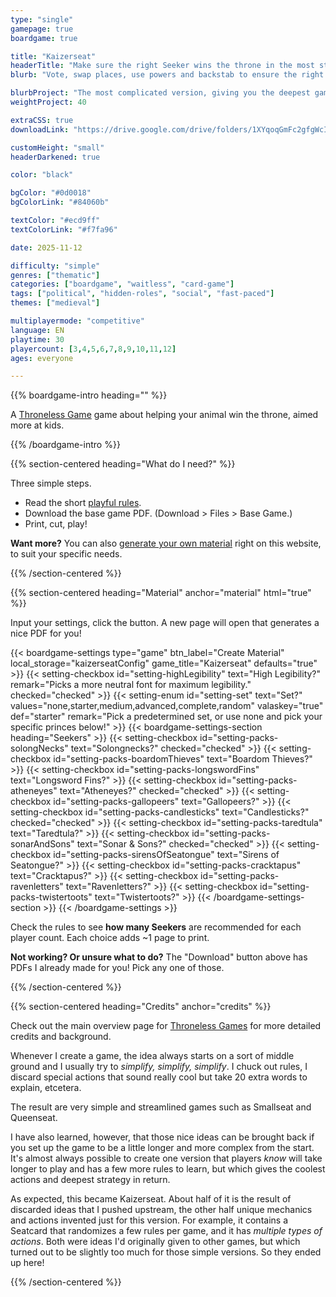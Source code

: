 ```yaml
---
type: "single"
gamepage: true
boardgame: true

title: "Kaizerseat"
headerTitle: "Make sure the right Seeker wins the throne in the most strategical Throneless Game."
blurb: "Vote, swap places, use powers and backstab to ensure the right Seeker wins the throne. The longest and most strategical Throneless Game."

blurbProject: "The most complicated version, giving you the deepest gameplay in return."
weightProject: 40

extraCSS: true
downloadLink: "https://drive.google.com/drive/folders/1XYqoqGmFc2gfgWcIsjDOJG48GQ2qjZGJ"

customHeight: "small"
headerDarkened: true

color: "black"

bgColor: "#0d0018"
bgColorLink: "#84060b"

textColor: "#ecd9ff"
textColorLink: "#f7fa96"

date: 2025-11-12

difficulty: "simple"
genres: ["thematic"]
categories: ["boardgame", "waitless", "card-game"]
tags: ["political", "hidden-roles", "social", "fast-paced"]
themes: ["medieval"]

multiplayermode: "competitive"
language: EN
playtime: 30
playercount: [3,4,5,6,7,8,9,10,11,12]
ages: everyone

---
```


{{% boardgame-intro heading="" %}}

A [Throneless Game](/throneless-games/) game about helping your animal win the throne, aimed more at kids.

{{% /boardgame-intro %}}

{{% section-centered heading="What do I need?" %}}

Three simple steps.
* Read the short [playful rules](rules).
* Download the base game PDF. (Download > Files > Base Game.)
* Print, cut, play!

**Want more?** You can also [generate your own material](#material) right on this website, to suit your specific needs.

{{% /section-centered %}}

{{% section-centered heading="Material" anchor="material" html="true" %}}

<p>Input your settings, click the button. A new page will open that generates a nice PDF for you!</p>

{{< boardgame-settings type="game" btn_label="Create Material" local_storage="kaizerseatConfig" game_title="Kaizerseat" defaults="true" >}}
  {{< setting-checkbox id="setting-highLegibility" text="High Legibility?" remark="Picks a more neutral font for maximum legibility." checked="checked" >}}
  {{< setting-enum id="setting-set" text="Set?" values="none,starter,medium,advanced,complete,random" valaskey="true" def="starter" remark="Pick a predetermined set, or use none and pick your specific princes below!" >}}
  {{< boardgame-settings-section heading="Seekers" >}}
    {{< setting-checkbox id="setting-packs-solongNecks" text="Solongnecks?" checked="checked" >}}
    {{< setting-checkbox id="setting-packs-boardomThieves" text="Boardom Thieves?" >}}
    {{< setting-checkbox id="setting-packs-longswordFins" text="Longsword Fins?" >}}
    {{< setting-checkbox id="setting-packs-atheneyes" text="Atheneyes?" checked="checked" >}}
    {{< setting-checkbox id="setting-packs-gallopeers" text="Gallopeers?" >}}
    {{< setting-checkbox id="setting-packs-candlesticks" text="Candlesticks?" checked="checked" >}}
    {{< setting-checkbox id="setting-packs-taredtula" text="Taredtula?" >}}
    {{< setting-checkbox id="setting-packs-sonarAndSons" text="Sonar & Sons?" checked="checked" >}}
    {{< setting-checkbox id="setting-packs-sirensOfSeatongue" text="Sirens of Seatongue?" >}}
    {{< setting-checkbox id="setting-packs-cracktapus" text="Cracktapus?" >}}
    {{< setting-checkbox id="setting-packs-ravenletters" text="Ravenletters?" >}}
    {{< setting-checkbox id="setting-packs-twistertoots" text="Twistertoots?" >}}
  {{< /boardgame-settings-section >}}
{{< /boardgame-settings >}}

<p class="remark-below-settings">Check the rules to see <strong>how many Seekers</strong> are recommended for each player count. Each choice adds ~1 page to print.</p> 

<p class="settings-remark"><strong>Not working? Or unsure what to do?</strong> The "Download" button above has PDFs I already made for you! Pick any one of those.</p>

{{% /section-centered %}}

{{% section-centered heading="Credits" anchor="credits" %}}

Check out the main overview page for [Throneless Games](/throneless-games/) for more detailed credits and background.

Whenever I create a game, the idea always starts on a sort of middle ground and I usually try to _simplify, simplify, simplify_. I chuck out rules, I discard special actions that sound really cool but take 20 extra words to explain, etcetera.

The result are very simple and streamlined games such as Smallseat and Queenseat.

I have also learned, however, that those nice ideas can be brought back if you set up the game to be a little longer and more complex from the start. It's almost always possible to create one version that players _know_ will take longer to play and has a few more rules to learn, but which gives the coolest actions and deepest strategy in return.

As expected, this became Kaizerseat. About half of it is the result of discarded ideas that I pushed upstream, the other half unique mechanics and actions invented just for this version. For example, it contains a Seatcard that randomizes a few rules per game, and it has _multiple types of actions_. Both were ideas I'd originally given to other games, but which turned out to be slightly too much for those simple versions. So they ended up here!

{{% /section-centered %}}